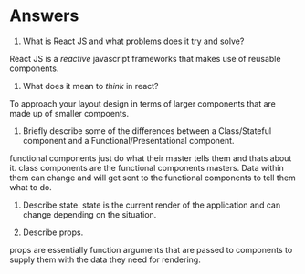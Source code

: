 # Answers

1.  What is React JS and what problems does it try and solve?

React JS is a _reactive_ javascript frameworks that makes use of reusable components.

1.  What does it mean to _think_ in react?

To approach your layout design in terms of larger components that are made up of smaller compoents.

1.  Briefly describe some of the differences between a Class/Stateful component and a Functional/Presentational component.

functional components just do what their master tells them and thats about it.
class components are the functional components masters. Data within them can change and will get sent to the functional components to tell them what to do.

1.  Describe state.
    state is the current render of the application and can change depending on the situation.

1.  Describe props.

props are essentially function arguments that are passed to components to supply them with the data they need for rendering.
